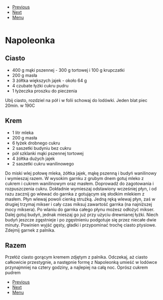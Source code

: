 <!-- Navigation Menu Start -->

- [Previous](Murzynek.md)
- [Next](Orzechowiec.md)
- [Menu](README.md)

<div style="margin-bottom: 50px"></div>

<!-- /Navigation Menu Start -->


# Napoleonka

## Ciasto

- 400 g mąki pszennej - 300 g tortowej i 100 g krupczatki
- 200 g masła
- 3 żółtka większych jajek - około 64 g
- 4 czubate łyżki cukru pudru
- 1 łyżeczka proszku do pieczenia

Ubij ciasto, rozdziel na pół i w folii schowaj do lodówki. Jeden blat piec 20min. w 190C

## Krem

- 1 litr mleka
- 200 g masła
- 6 łyżek drobnego cukru
- 2 saszetki budyniu bez cukru
- pół szklanki mąki pszennej tortowej
- 4 żółtka dużych jajek
- 2 saszetki cukru wanilinowego

Do miski wlej połowę mleka, żółtka jajek, mąkę pszenną i budyń wanilinowy i wymieszaj razem. W wysokim garnku z grubym dnem gotuj mleko z cukrem i cukrem wanilinowym oraz masłem. Doprowadź do zagotowania i rozpuszczenia cukru.  Dokładnie wymieszaj odstawiony wcześniej płyn, i od razu zacznij go wlewać do garnka z gotującym się słodkim mlekiem z masłem. Płyn wlewaj powoli cienką strużką. Jedną ręką wlewaj płyn, zaś w drugiej trzymaj mikser i cały czas miksuj zawartość garnka (na najniższej mocy miksera). Po wlaniu do garnka całego płynu możesz odłożyć mikser. Dalej gotuj budyń, jednak mieszaj go już przy użyciu drewnianej łyżki. Niech budyń jeszcze zgęstnieje i po zgęstnieniu podgotuje się przez niecałe dwie minuty. Powinien wyjść gęsty, gładki i przypominać trochę ciasto ptysiowe. Zdejmij garnek z palnika.

## Razem

Przełóż ciasto gorącym kremem zdjętym z palnika. Odczekaj, aż ciasto całkowicie przestygnie, a następnie formę z Napoleonką umieść w lodówce przynajmniej na cztery godziny, a najlepiej na całą noc. Oprósz cukrem pudrem


<!-- Navigation Menu End -->

- [Previous](Murzynek.md)
- [Next](Orzechowiec.md)
- [Menu](README.md)

<div style="margin-bottom: 50px"></div>

<!-- /Navigation Menu End -->